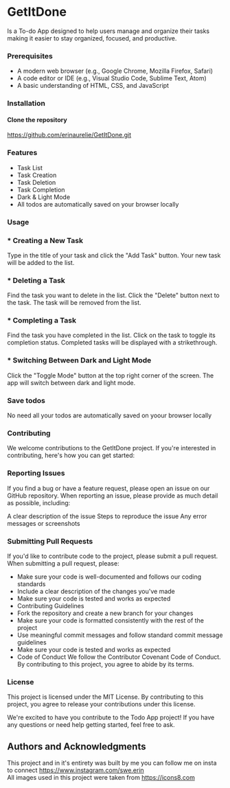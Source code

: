 # GetItDone
Is a To-do App designed to help users manage and organize their tasks making it easier to stay organized, focused, and productive.

### Prerequisites
* A modern web browser (e.g., Google Chrome, Mozilla Firefox, Safari)
* A code editor or IDE (e.g., Visual Studio Code, Sublime Text, Atom)
* A basic understanding of HTML, CSS, and JavaScript

### Installation
#### Clone the repository
https://github.com/erinaurelie/GetItDone.git

### Features
* Task List
* Task Creation
* Task Deletion
* Task Completion
* Dark & Light Mode
* All todos are automatically saved on your browser locally

### Usage
### * Creating a New Task <br>
  Type in the title of your task and click the "Add Task" button.
  Your new task will be added to the list.
### * Deleting a Task <br>
  Find the task you want to delete in the list.
  Click the "Delete" button next to the task.
  The task will be removed from the list.
### * Completing a Task <br>
  Find the task you have completed in the list.
  Click on the task to toggle its completion status.
  Completed tasks will be displayed with a strikethrough.
### * Switching Between Dark and Light Mode <br>
  Click the "Toggle Mode" button at the top right corner of the screen.
  The app will switch between dark and light mode.
### Save todos
  No need all your todos are automatically saved on yoour browser locally

### Contributing

We welcome contributions to the GetItDone project. If you're interested in contributing, here's how you can get started:

### Reporting Issues
If you find a bug or have a feature request, please open an issue on our GitHub repository. When reporting an issue, please provide as much detail as possible, including:

A clear description of the issue
Steps to reproduce the issue
Any error messages or screenshots
### Submitting Pull Requests
If you'd like to contribute code to the project, please submit a pull request. When submitting a pull request, please:

* Make sure your code is well-documented and follows our coding standards
* Include a clear description of the changes you've made
* Make sure your code is tested and works as expected
* Contributing Guidelines
* Fork the repository and create a new branch for your changes
* Make sure your code is formatted consistently with the rest of the project
* Use meaningful commit messages and follow standard commit message guidelines
* Make sure your code is tested and works as expected
* Code of Conduct
We follow the Contributor Covenant Code of Conduct. By contributing to this project, you agree to abide by its terms.

### License
This project is licensed under the MIT License. By contributing to this project, you agree to release your contributions under this license.


We're excited to have you contribute to the Todo App project! If you have any questions or need help getting started, feel free to ask.

## Authors and Acknowledgments
This project and in it's entirety was built by me you can follow me on insta to connect https://www.instagram.com/swe.erin <br>
All images used in this project were taken from https://icons8.com
